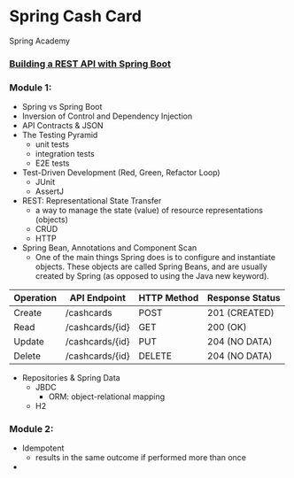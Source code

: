 # Spring Cash Card
Spring Academy <br>
### [Building a REST API with Spring Boot](https://spring.academy/courses/building-a-rest-api-with-spring-boot)

### Module 1: 
- Spring vs Spring Boot
- Inversion of Control and Dependency Injection
- API Contracts & JSON
- The Testing Pyramid
  - unit tests
  - integration tests
  - E2E tests
- Test-Driven Development (Red, Green, Refactor Loop)
  - JUnit
  - AssertJ
- REST: Representational State Transfer
  - a way to manage the state (value) of resource representations (objects)
  - CRUD
  - HTTP
- Spring Bean, Annotations and Component Scan
  - One of the main things Spring does is to configure and instantiate objects. These objects are called Spring Beans, and are usually created by Spring (as opposed to using the Java new keyword).

| Operation | API Endpoint    | HTTP Method | Response Status |
|-----------|-----------------|-------------|-----------------|
| Create    | /cashcards      | POST        | 201 (CREATED)   |
| Read      | /cashcards/{id} | GET         | 200 (OK)        |
| Update    | /cashcards/{id} | PUT         | 204 (NO DATA)   |
| Delete    | /cashcards/{id} | DELETE      | 204 (NO DATA)   |

- Repositories & Spring Data
  - JBDC
    - ORM: object-relational mapping
  - H2

### Module 2:
- Idempotent
  - results in the same outcome if performed more than once
- 